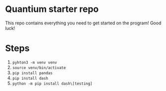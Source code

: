 # Quantium starter repo
This repo contains everything you need to get started on the program! Good luck!

# Steps
1. `pyhton3 -m venv venv`
2. `source venv/bin/activate`
3. `pip install pandas`
4. `pip install dash`
5. `python -m pip install dash\[testing]`